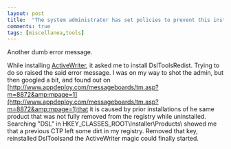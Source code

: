```yaml
---
layout: post
title:  "The system administrator has set policies to prevent this installation"
comments: true
tags: [miscellanea,tools]
---
```



Another dumb error message.

While installing [ActiveWriter](http://altinoren.com/activewriter/), it asked me to install DslToolsRedist. Trying to do so raised the said error message. I was on my way to shot the admin, but then googled a bit, and found out on [http://www.appdeploy.com/messageboards/tm.asp?m=8872&amp;mpage=1](http://www.appdeploy.com/messageboards/tm.asp?m=8872&amp;mpage=1)that it is caused by prior installations of he same product that was not fully removed from the registry while uninstalled. Searching "DSL" in HKEY_CLASSES_ROOT\Installer\Products\ showed me that a previous CTP left some dirt in my registry. Removed that key, reinstalled DslToolsand the ActiveWriter magic could finally started.

